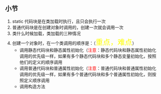 ## 小节
1. static 代码块是在类加载时执行，且只会执行一次
2. 普通代码块是在创建对象时调用的，创建一次就会调用一次
3. 类什么时候加载，类加载的三种情况
4. 创建一个对象时，在一个类调用的顺序是：（<font size = 5 color = yellow>重点，难点</font>）
    * 调用静态代码块和静态属性初始化（<font color = red>注意</font>：静态代码块和静态属性初始化调用的优先级一样，如果有多个静态代码块和多个静态变量初始化，按照他们的定义的顺序调用
    * 调用普通代码块和普通属性初始化（<font color = red>注意</font>：普通代码块和普通属性初始化调用的优先级一样，如果有多个普通代码块和多个普通属性初始化，则按照定义顺序调用
    * 调用构造方法